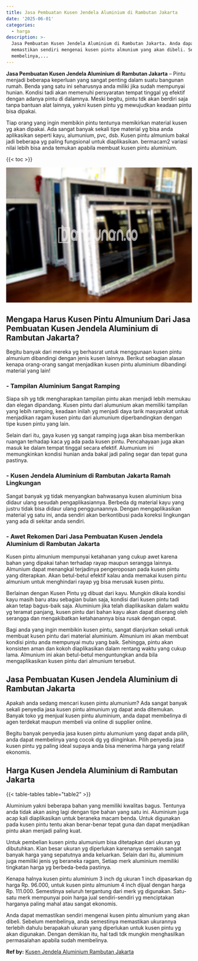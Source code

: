 ```yaml
---
title: Jasa Pembuatan Kusen Jendela Aluminium di Rambutan Jakarta
date: '2025-06-01'
categories:
  - harga
description: >-
  Jasa Pembuatan Kusen Jendela Aluminium di Rambutan Jakarta. Anda dapat
  memastikan sendiri mengenai kusen pintu almunium yang akan dibeli. Sebelum
  membelinya,...
---
```


**Jasa Pembuatan Kusen Jendela Aluminium di Rambutan Jakarta** – Pintu menjadi beberapa keperluan yang sangat penting dalam suatu bangunan rumah. Benda yang satu ini seharusnya anda miliki jika sudah mempunyai hunian. Kondisi tadi akan memenuhi persyaratan tempat tinggal yg efektif dengan adanya pintu di dalamnya. Meski begitu, pintu tdk akan berdiri saja tanpa bantuan alat lainnya, yakni kusen pintu yg mewujudkan keadaan pintu bisa dipakai.

Tiap orang yang ingin membikin pintu tentunya memikirkan material kusen yg akan dipakai. Ada sangat banyak sekali tipe material yg bisa anda aplikasikan seperti kayu, alumunium, pvc, dsb. Kusen pintu almunium bakal jadi beberapa yg paling fungsional untuk diaplikasikan. bermacam2 variasi nilai lebih bisa anda temukan apabila membuat kusen pintu aluminium.

{{< toc >}}

![Jasa Pembuatan Kusen Jendela Aluminium di Rambutan Jakarta](/images/harga-kusen-jendela-alumunium-25.png)

## Mengapa Harus Kusen Pintu Almunium Dari Jasa Pembuatan Kusen Jendela Aluminium di Rambutan Jakarta?

Begitu banyak dari mereka yg berhasrat untuk menggunaan kusen pintu almunium dibandingi dengan jenis kusen lainnya. Berikut sebagian alasan kenapa orang-orang sangat menjadikan kusen pintu aluminium dibandingi material yang lain!

### \- Tampilan Aluminium Sangat Ramping

Siapa sih yg tdk mengharapkan tampilan pintu akan menjadi lebih memukau dan elegan dipandang. Kusen pintu dari alumunium akan memiliki tampilan yang lebih ramping, keadaan inilah yg menjadi daya tarik masyarakat untuk menjadikan ragam kusen pintu dari alumunium diperbandingkan dengan tipe kusen pintu yang lain.

Selain dari itu, gaya kusen yg sangat ramping juga akan bisa memberikan ruangan terhadap kaca yg ada pada kusen pintu. Pencahayaan juga akan masuk ke dalam tempat tinggal secara efektif. Alumunium ini memungkinkan kondisi hunian anda bakal jadi paling segar dan tepat guna pastinya.

### \- Kusen Jendela Aluminium di Rambutan Jakarta Ramah Lingkungan

Sangat banyak yg tidak menyangkan bahwasanya kusen aluminium bisa didaur ulang sesudah pengaplikasiannya. Berbeda dg material kayu yang justru tidak bisa didaur ulang penggunaannya. Dengan mengaplikasikan material yg satu ini, anda sendiri akan berkontibusi pada koreksi lingkungan yang ada di sekitar anda sendiri.

### \- Awet Rekomen Dari Jasa Pembuatan Kusen Jendela Aluminium di Rambutan Jakarta

Kusen pintu almunium mempunyai ketahanan yang cukup awet karena bahan yang dipakai tahan terhadap rayap maupun serangga lainnya. Almunium dapat menangkal terjadinya pengeroposan pada kusen pintu yang diterapkan. Akan betul-betul efektif kalau anda memakai kusen pintu almunium untuk menghindari rayap yg bisa merusak kusen pintu.

Berlainan dengan Kusen Pintu yg dibuat dari kayu. Mungkin dikala kondisi kayu masih baru atau sebagian bulan saja, kondisi dari kusen pintu tadi akan tetap bagus-baik saja. Aluminium jika telah diaplikasikan dalam waktu yg teramat panjang, kusen pintu dari bahan kayu akan dapat diserang oleh serangga dan mengakibatkan ketahanannya bisa rusak dengan cepat.

Bagi anda yang ingin membikin kusen pintu, sangat dianjurkan sekali untuk membuat kusen pintu dari material aluminium. Almunium ini akan membuat kondisi pintu anda mempunyai mutu yang baik. Sehingga, pintu akan konsisten aman dan kokoh diaplikasikan dalam rentang waktu yang cukup lama. Almunium ini akan betul-betul menguntungkan anda bila mengaplikasikan kusen pintu dari almunium tersebut.

## Jasa Pembuatan Kusen Jendela Aluminium di Rambutan Jakarta

Apakah anda sedang mencari kusen pintu alumunium? Ada sangat banyak sekali penyedia jasa kusen pintu almunium yg dapat anda ditemukan. Banyak toko yg menjual kusen pintu aluminium, anda dapat membelinya di agen terdekat maupun membeli via online di supplier online.

Begitu banyak penyedia jasa kusen pintu alumunium yang dapat anda pilih, anda dapat membelinya yang cocok dg yg diinginkan. Pilih penyedia jasa kusen pintu yg paling ideal supaya anda bisa menerima harga yang relatif ekonomis.

## Harga Kusen Jendela Aluminium di Rambutan Jakarta

{{< table-tables table="table2" >}}

Aluminium yakni beberapa bahan yang memiliki kwalitas bagus. Tentunya anda tidak akan asing lagi dengan tipe bahan yang satu ini. Aluminium juga acap kali diaplikasikan untuk beraneka macam benda. Untuk digunakan pada kusen pintu tentu akan benar-benar tepat guna dan dapat menjadikan pintu akan menjadi paling kuat.

Untuk pembelian kusen pintu alumunium bisa ditetapkan dari ukuran yg dibutuhkan. Kian besar ukuran yg diperlukan karenanya semakin sangat banyak harga yang sepatutnya anda keluarkan. Selain dari itu, aluminium juga memiliki jenis yg beraneka ragam, Setiap merk aluminium memiliki tingkatan harga yg berbeda-beda pastinya.

Kenapa halnya kusen pintu aluminium 3 inch dg ukuran 1 inch dipasarkan dg harga Rp. 96.000, untuk kusen pintu almunium 4 inch dijual dengan harga Rp. 111.000. Semestinya seluruh tergantung dari merk yg digunakan. Satu-satu merk mempunyai poin harga jual sendiri-sendiri yg menciptakan harganya paling mahal atau sangat ekonomis.

Anda dapat memastikan sendiri mengenai kusen pintu almunium yang akan dibeli. Sebelum membelinya, anda semestinya memastikan ukurannya terlebih dahulu berapakah ukuran yang diperlukan untuk kusen pintu yg akan digunakan. Dengan demikian itu, hal tadi tdk mungkin menghasilkan permasalahan apabila sudah membelinya.

**Ref by:** [Kusen Jendela Aluminium Rambutan Jakarta](https://id.wikipedia.org/wiki/Kusen)
